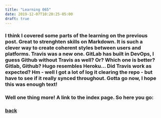 ```yaml
---
title: "Learning 065"
date: 2019-12-07T10:20:25-05:00
draft: true
---
```


### I think I covered some parts of the learning on the previous post. Great to strenghten skills on Markdown. It is such a clever way to create coherent styles between users and platforms. Travis was a new one. GitLab has built in DevOps, I guess Github without Travis as well? Or? Which one is better? Gitlab, Github? Hugo resembles Heroku... Did Travis work as expected? Hm - well I got a lot of log it clearing the repo - but have to see if it really synced throughout. Gotta go now, I hope this was enough text!

### Well one thing more! A link to the index page. So here you go:

### [back](/)